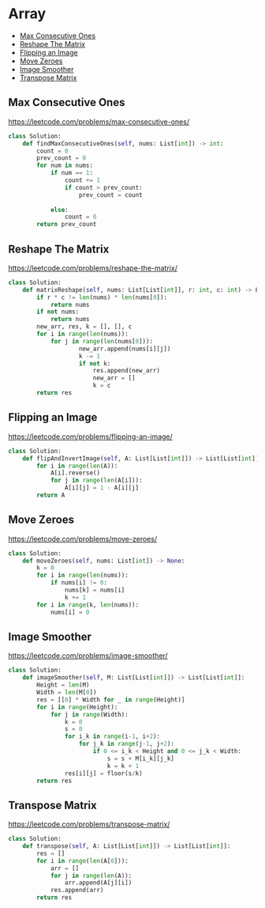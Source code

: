 # Array

+ [Max Consecutive Ones](#max-consecutive-ones)
+ [Reshape The Matrix](#reshape-the-matrix)
+ [Flipping an Image](#flipping-an-image)
+ [Move Zeroes](#move-zeroes)
+ [Image Smoother](#image-smoother)
+ [Transpose Matrix](#transpose-matrix)

## Max Consecutive Ones

https://leetcode.com/problems/max-consecutive-ones/

```python
class Solution:
    def findMaxConsecutiveOnes(self, nums: List[int]) -> int:
        count = 0
        prev_count = 0
        for num in nums:
            if num == 1:
                count += 1
                if count > prev_count:
                    prev_count = count
                    
            else:
                count = 0     
        return prev_count
```

## Reshape The Matrix

https://leetcode.com/problems/reshape-the-matrix/

```python
class Solution:
    def matrixReshape(self, nums: List[List[int]], r: int, c: int) -> List[List[int]]:
        if r * c != len(nums) * len(nums[0]):
            return nums
        if not nums:
            return nums
        new_arr, res, k = [], [], c
        for i in range(len(nums)):
            for j in range(len(nums[0])):
                    new_arr.append(nums[i][j])
                    k -= 1
                    if not k:
                        res.append(new_arr)
                        new_arr = []
                        k = c
        return res
```

## Flipping an Image

https://leetcode.com/problems/flipping-an-image/

```python
class Solution:
    def flipAndInvertImage(self, A: List[List[int]]) -> List[List[int]]: 
        for i in range(len(A)):
            A[i].reverse()
            for j in range(len(A[i])):
                A[i][j] = 1 - A[i][j]
        return A
```

## Move Zeroes

https://leetcode.com/problems/move-zeroes/

```python
class Solution:
    def moveZeroes(self, nums: List[int]) -> None:
        k = 0
        for i in range(len(nums)):
            if nums[i] != 0:
                nums[k] = nums[i]
                k += 1
        for i in range(k, len(nums)):
            nums[i] = 0
```

## Image Smoother

https://leetcode.com/problems/image-smoother/

```python
class Solution:
    def imageSmoother(self, M: List[List[int]]) -> List[List[int]]:
        Height = len(M)
        Width = len(M[0])
        res = [[0] * Width for _ in range(Height)]
        for i in range(Height):
            for j in range(Width):
                k = 0
                s = 0
                for i_k in range(i-1, i+2):
                    for j_k in range(j-1, j+2):
                        if 0 <= i_k < Height and 0 <= j_k < Width:
                            s = s + M[i_k][j_k]
                            k = k + 1
                res[i][j] = floor(s/k)
        return res
```

## Transpose Matrix

https://leetcode.com/problems/transpose-matrix/

```python
class Solution:
    def transpose(self, A: List[List[int]]) -> List[List[int]]:
        res = []
        for i in range(len(A[0])):
            arr = []
            for j in range(len(A)):
                arr.append(A[j][i])
            res.append(arr)
        return res
```